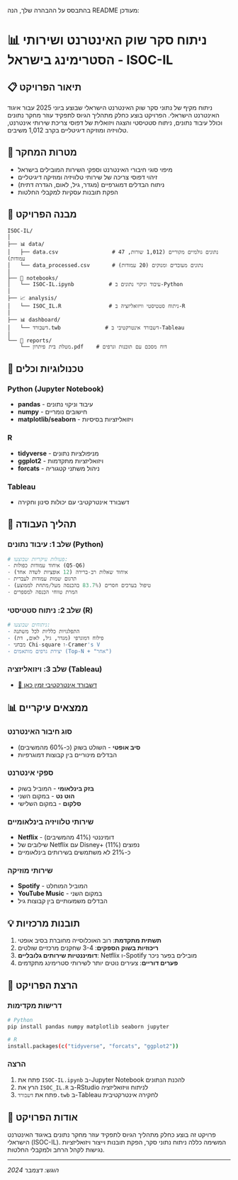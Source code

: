 בהתבסס על ההבהרה שלך, הנה README מעודכן:

# 📊 ניתוח סקר שוק האינטרנט ושירותי הסטרימינג בישראל - ISOC-IL

## 📋 תיאור הפרויקט
ניתוח מקיף של נתוני סקר שוק האינטרנט הישראלי שבוצע ביוני 2025 עבור איגוד האינטרנט הישראלי. הפרויקט בוצע כחלק מתהליך הגיוס לתפקיד עוזר מחקר נתונים וכולל עיבוד נתונים, ניתוח סטטיסטי והצגה ויזואלית של דפוסי צריכת שירותי אינטרנט, טלוויזיה ומוזיקה דיגיטליים בקרב 1,012 משיבים.

## 🎯 מטרות המחקר
- מיפוי סוגי חיבורי האינטרנט וספקי השירות המובילים בישראל
- זיהוי דפוסי צריכה של שירותי טלוויזיה ומוזיקה דיגיטליים
- ניתוח הבדלים דמוגרפיים (מגדר, גיל, לאום, הגדרה דתית)
- הפקת תובנות עסקיות למקבלי החלטות

## 📁 מבנה הפרויקט

```
ISOC-IL/
│
├── 📊 data/
│   ├── data.csv                 # נתונים גולמיים מקוריים (1,012 שורות, 47 עמודות)
│   └── data_processed.csv       # נתונים מעובדים ומנוקים (20 עמודות)
│
├── 📓 notebooks/
│   └── ISOC-IL.ipynb           # עיבוד וניקוי נתונים ב-Python
│
├── 📈 analysis/
│   └── ISOC_IL.R               # ניתוח סטטיסטי וויזואליזציה ב-R
│
├── 📊 dashboard/
│   └── דשבורד.twb              # דשבורד אינטרקטיבי ב-Tableau
│
└── 📄 reports/
    └── מטלת בית פיתרון.pdf    # דוח מסכם עם תובנות וגרפים
```

## 🔧 טכנולוגיות וכלים

### Python (Jupyter Notebook)
- **pandas** - עיבוד וניקוי נתונים
- **numpy** - חישובים נומריים
- **matplotlib/seaborn** - ויזואליזציות בסיסיות

### R
- **tidyverse** - מניפולציות נתונים
- **ggplot2** - ויזואליזציות מתקדמות
- **forcats** - ניהול משתני קטגוריה

### Tableau
- דשבורד אינטרקטיבי עם יכולות סינון וחקירה

## 🔄 תהליך העבודה

### שלב 1: עיבוד נתונים (Python)
```python
# פעולות עיקריות שבוצעו:
- איחוד עמודות כפולות (Q5-Q6)
- איחוד שאלות רב-ברירה (12 אופציות לשדה אחד)
- תרגום שמות עמודות לעברית
- טיפול בערכים חסרים (83.7% בהכנסה מעל/מתחת לממוצע)
- המרת טווחי הכנסה למספרים
```

### שלב 2: ניתוח סטטיסטי (R)
```r
# ניתוחים שבוצעו:
- התפלגויות כלליות לכל משתנה
- פילוח דמוגרפי (מגדר, גיל, לאום, דת)
- מבחני Chi-square ו-Cramer's V
- יצירת גרפים מותאמים (Top-N + "אחר")
```

### שלב 3: ויזואליזציה (Tableau)
- [🔗 דשבורד אינטרקטיבי זמין כאן](https://public.tableau.com/views/_17559015604400/sheet3?:language=enUS&publish=yes&:sid=&:redirect=auth&:display_count=n&:origin=viz_share_link)

## 📊 ממצאים עיקריים

### סוג חיבור האינטרנט
- **סיב אופטי** - השולט בשוק (כ-60% מהמשיבים)
- הבדלים מינוריים בין קבוצות דמוגרפיות

### ספקי אינטרנט
- **בזק בינלאומי** - המוביל בשוק
- **הוט נט** - במקום השני
- **סלקום** - במקום השלישי

### שירותי טלוויזיה בינלאומיים
- **Netflix** - דומיננטי (41% מהמשיבים)
- שילובים של Netflix עם Disney+ נפוצים (11%)
- כ-21% לא משתמשים בשירותים בינלאומיים

### שירותי מוזיקה
- **Spotify** - המוביל המוחלט
- **YouTube Music** - במקום השני
- הבדלים משמעותיים בין קבוצות גיל

## 💡 תובנות מרכזיות

1. **תשתית מתקדמת**: רוב האוכלוסייה מחוברת בסיב אופטי
2. **ריכוזיות בשוק הספקים**: 3-4 שחקנים מרכזיים שולטים
3. **דומיננטיות שירותים גלובליים**: Netflix ו-Spotify מובילים בפער ניכר
4. **פערים דוריים**: צעירים נוטים יותר לשירותי סטרימינג מתקדמים

## 🚀 הרצת הפרויקט

### דרישות מקדימות
```bash
# Python
pip install pandas numpy matplotlib seaborn jupyter

# R
install.packages(c("tidyverse", "forcats", "ggplot2"))
```

### הרצה
1. פתח את `ISOC-IL.ipynb` ב-Jupyter Notebook להכנת הנתונים
2. הרץ את `ISOC_IL.R` ב-RStudio לניתוח וויזואליזציה
3. פתח את `דשבורד.twb` ב-Tableau לחקירה אינטרקטיבית

## 📝 אודות הפרויקט
פרויקט זה בוצע כחלק מתהליך הגיוס לתפקיד עוזר מחקר נתונים באיגוד האינטרנט הישראלי (ISOC-IL). המשימה כללה ניתוח נתוני סקר, הפקת תובנות וייצור ויזואליזציות נגישות לקהל הרחב ולמקבלי החלטות.

---
*הוגש: דצמבר 2024*
